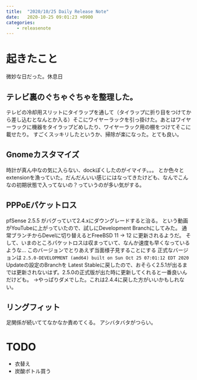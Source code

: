 ```yaml
---
title:  "2020/10/25 Daily Release Note"
date:   2020-10-25 09:01:23 +0900
categories:
	- releasenote
---
```


# 起きたこと

微妙な日だった。休息日

## テレビ裏のぐちゃぐちゃを整理した。

テレビの冷却用スリットにタイラップを通して（タイラップに折り目をつけてから差し込むとなんとか入る）そこにワイヤーラックを引っ掛けた。あとはワイヤーラックに機器をタイラップどめしたり、ワイヤーラック用の棚をつけてそこに載せたり。
すごくスッキリしたというか、掃除が楽になった。とても良い。

## Gnomeカスタマイズ

時計が真ん中なの気に入らない、dockぽくしたのがイマイチ。。。
とか色々とextensionを漁っていた。だんだんいい感じにはなってきたけども、なんでこんなの初期状態で入ってないの？っていうのが多い気がする。

## PPPoEパケットロス

pfSense 2.5.5 がバグっていて2.4.xにダウングレードすると治る。
という動画がYouTubeに上がっていたので、試しにDevelopment Branchにしてみた。
通常ブランチからDevelに切り替えるとFreeBSD 11 -> 12 に更新されるようだ。
そして、いまのところパケットロスは収まっていて、なんか速度も早くなっているような…
このバージョンでとりあえず当面様子見することにする
正式なバージョンは `2.5.0-DEVELOPMENT (amd64) built on Sun Oct 25 07:01:12 EDT 2020`
Updateの設定のBranchを Latest Stableに戻したので、おそらく2.5.1が出るまでは更新されないはず。2.5.0の正式版が出た時に更新してくれると一番良いんだけども。
→やっぱりダメでした。これは2.4.4に戻した方がいいかもしれない。

## リングフィット

足関係が続いててなかなか責めてくる。
アシバタバタがつらい。

# TODO 

* 衣替え
* 炭酸ボトル買う